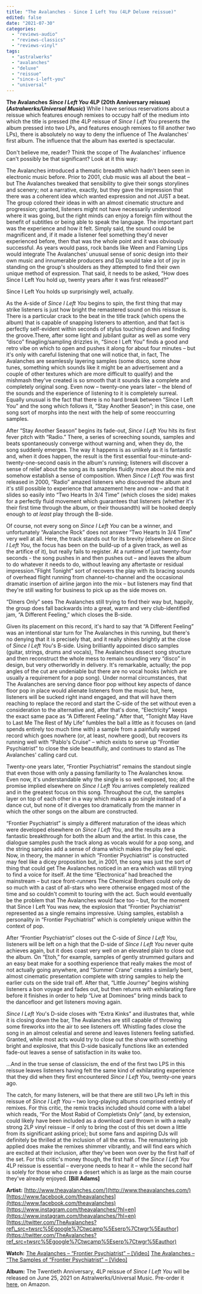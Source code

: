 ```yaml
---
title: "The Avalanches - Since I Left You (4LP Deluxe reissue)"
edited: false
date: "2021-07-30"
categories:
  - "reviews-audio"
  - "reviews-classics"
  - "reviews-vinyl"
tags:
  - "astralwerks"
  - "avalanches"
  - "deluxe"
  - "reissue"
  - "since-i-left-you"
  - "universal"
---
```


**The Avalanches** **_Since I Left You_ 4LP (20th Anniversary reissue)** **(_Astralwerks/Universal Music_)** While I have serious reservations about a reissue which features enough remixes to occupy half of the medium into which the title is pressed (the 4LP reissue of _Since I Left You_ presents the album pressed into two LPs, and features enough remixes to fill another two LPs), there is absolutely no way to deny the influence of The Avalanches' first album. The influence that the album has exerted is spectacular.

Don't believe me, reader? Think the scope of The Avalanches' influence can't possibly be that significant? Look at it this way:

The Avalanches introduced a thematic breadth which hadn't been seen in electronic music before. Prior to 2001, club music was all about the beat – but The Avalanches tweaked that sensibility to give their songs storylines and scenery; not a narrative, exactly, but they gave the impression that there was a coherent idea which wanted expression and not JUST a beat. The group colored their ideas in with an almost cinematic structure and progression; granted, listeners might not have necessarily understood where it was going, but the right minds can enjoy a foreign film without the benefit of subtitles or being able to speak the language. The important part was the experience and how it felt. Simply said, the sound could be magnificent and, if it made a listener feel something they'd never experienced before, then that was the whole point and it was obviously successful. As years would pass, rock bands like Ween and Flaming Lips would integrate The Avalanches' unusual sense of sonic design into their own music and innumerable producers and Djs would take a lot of joy in standing on the group's shoulders as they attempted to find their own unique method of expression. That said, it needs to be asked, “How does Since I Left You hold up, twenty years after it was first released?”

Since I Left You holds up surprisingly well, actually.

As the A-side of _Since I Left You_ begins to spin, the first thing that may strike listeners is just how bright the remastered sound on this reissue is. There is a particular crack to the beat in the title track (which opens the album) that is capable of snapping listeners to attention, and that fact is perfectly self-evident within seconds of stylus touching down and finding the groove.There, after some light and jubilant guitar as well as some very “disco” finagling/sampling drizzles in, “Since I Left You” finds a good and retro vibe on which to open and pushes it along for about four minutes – but it's only with careful listening that one will notice that, in fact, The Avalanches are seamlessly layering samples (some disco, some show tunes, something which sounds like it might be an advertisement and a couple of other textures which are more difficult to qualify) and the mishmash they've created is so smooth that it sounds like a complete and completely original song. Even now – twenty-one years later – the blend of the sounds and the experience of listening to it is completely surreal. Equally unusual is the fact that there is no hard break between “Since I Left You” and the song which follows it, “Stay Another Season”; in this case, one song sort of morphs into the next with the help of some reoccurring samples.

After “Stay Another Season” begins its fade-out, _Since I Left You_ hits its first fever pitch with “Radio.” There, a series of screeching sounds, samples and beats spontaneously converge without warning and, when they do, the song suddenly emerges. The way it happens is as unlikely as it is fantastic and, when it does happen, the result is the first essential four-minute-and-twenty-one-second oasis in the album's running; listeners will discover a sense of relief about the song as its samples fluidly move about the mix and somehow establish a sense of composition. When _Since I Left You_ was first released in 2000, “Radio” amazed listeners who discovered the album and it's still possible to experience that amazement here and now – and that it slides so easily into “Two Hearts In 3/4 Time” (which closes the side) makes for a perfectly fluid movement which guarantees that listeners (whether it's their first time through the album, or their thousandth) will be hooked deeply enough to _at least_ play through the B-side.

Of course, not every song on _Since I Left You_ can be a winner, and unfortunately “Avalanche Rock” does not answer “Two Hearts In 3/4 Time” very well at all. Here, the track stands out for its brevity (elsewhere on _Since I Left You_, the focus has been on the build-up of a given track, as well as the artifice of it), but really fails to register. At a runtime of just twenty-four seconds - the song pushes in and then pushes out – and leaves the album to do whatever it needs to do, without leaving any aftertaste or residual impression.”Flight Tonight” sort of recovers the play with its bracing sounds of overhead flight running from channel-to-channel and the occasional dramatic insertion of airline jargon into the mix – but listeners may find that they're still waiting for business to pick up as the side moves on.

“Diners Only” sees The Avalanches still trying to find their way but, happily, the group does fall backwards into a great, warm and very club-identified jam, “A Different Feeling,” which closes the B-side.

Given its placement on this record, it's hard to say that “A Different Feeling” was an intentional star turn for The Avalanches in this running, but there's no denying that it is precisely that, and it really shines brightly at the close of _Since I Left You_'s B-side. Using brilliantly appointed disco samples (guitar, strings, drums and vocals), The Avalanches dissect song structure and then reconstruct the whole mess to remain sounding very “disco” in design, but very otherworldly in delivery. It's remarkable, actually; the pop angles of the cut are undeniable but there are no vocal hooks (which are usually a requirement for a pop song). Under normal circumstances, that The Avalanches are serving dance floor pop without key aspects of dance floor pop in place would alienate listeners from the music but, here, listeners will be sucked right inand engaged, and that will have them reaching to replace the record and start the C-side of the set without even a consideration to the alternative and, after that's done, “Electricity” keeps the exact same pace as “A Different Feeling.” After that, “Tonight May Have to Last Me The Rest of My Life” fumbles the ball a little as it focuses on (and spends entirely too much time with) a sample from a painfully warped record which goes nowhere (or, at least, nowhere good), but recovers its running well with “Pablo's Cruise” – which exists to serve up “Frontier Psychiatrist” to close the side beautifully, and continues to stand as The Avalanches' calling card cut.

Twenty-one years later, “Frontier Psychiatrist” remains the standout single that even those with only a passing familiarity to The Avalanches know. Even now, it's understandable why the single is so well exposed, too; all the promise implied elsewhere on _Since I Left You_ arrives completely realized and in the greatest focus on this song. Throughout the cut, the samples layer on top of each other in a way which makes a po single instead of a dance cut, but none of it diverges too dramatically from the manner in which the other songs on the album are constructed.

“Frontier Psychiatrist” is simply a different maturation of the ideas which were developed elsewhere on _Since I Left You_, and the results are a fantastic breakthrough for both the album and the artist. In this case, the dialogue samples push the track along as vocals would for a pop song, and the string samples add a sense of drama which makes the play feel epic. Now, in theory, the manner in which “Frontier Psychiatrist” is constructed may feel like a dicey proposition but, in 2001, the song was just the sort of thing that could get The Avalanches noticed in an era which was still trying to find a voice for itself. At the time “Electronica” had breached the mainstream – but race front-runners The Chemical Brothers could only do so much with a cast of all-stars who were otherwise engaged most of the time and so couldn't commit to touring with the act. Such would eventually be the problem that The Avalanches would face too – but, for the moment that Since I Left You was new, the explosion that “Frontier Psychiatrist” represented as a single remains impressive. Using samples, establish a personality in “Frontier Psychiatrist” which is completely unique within the context of pop.

After “Frontier Psychiatrist” closes out the C-side of _Since I Left You_, listeners will be left on a high that the D-side of _Since I Left You_ never quite achieves again, but it does coast very well on an elevated plain to close out the album. On “Etoh,” for example, samples of gently strummed guitars and an easy beat make for a soothing experience that really makes the most of not actually going anywhere, and “Summer Crane” creates a similarly bent, almost cinematic presentation complete with string samples to help the earlier cuts on the side trail off. After that, “Little Journey” begins wishing listeners a bon voyage and fades out, but then returns with exhilarating flare before it finishes in order to help “Live at Dominoes” bring minds back to the dancefloor and get listeners moving again.

_Since I Left You_'s D-side closes with “Extra Kinks” and illustrates that, while it is closing down the bar, The Avalanches are still capable of throwing some fireworks into the air to see listeners off. Whistling fades close the song in an almost celestial and serene and leaves listeners feeling satisfied. Granted, while most acts would try to close out the show with something bright and explosive, that this D-side basically functions like an extended fade-out leaves a sense of satisfaction in its wake too.

...And in the true sense of classicism, the end of the first two LPS in this reissue leaves listeners having felt the same kind of exhilarating experience that they did when they first encountered _Since I Left You_, twenty-one years ago.

The catch, for many listeners, will be that there are still two LPs left in this reissue of _Since I Left You_ – two long-playing albums comprised entirely of remixes. For this critic, the remix tracks included should come with a label which reads, “For the Most Rabid of Completists Only” (and, by extension, could likely have been included as a download card thrown in with a really strong 2LP vinyl reissue – if only to bring the cost of this set down a little from its significant asking price); but some fans and aspiring DJs will definitely be thrilled at the inclusion of all the extras. The remastering job applied does make the remixes shimmer vibrantly, and will find ears which are excited at their inclusion, after they've been won over by the first half of the set. For this critic's money though, the first half of the _Since I Left You_ 4LP reissue is essential – everyone needs to hear it – while the second half is solely for those who crave a desert which is as large as the main course they've already enjoyed. **\[Bill Adams\]**

**Artist:** [http://www.theavalanches.com/](http://www.theavalanches.com/) [https://www.facebook.com/theavalanches](https://www.facebook.com/theavalanches) [https://www.instagram.com/theavalanches/?hl=en](https://www.instagram.com/theavalanches/?hl=en) [https://twitter.com/TheAvalanches?ref\_src=twsrc%5Egoogle%7Ctwcamp%5Eserp%7Ctwgr%5Eauthor](https://twitter.com/TheAvalanches?ref_src=twsrc%5Egoogle%7Ctwcamp%5Eserp%7Ctwgr%5Eauthor)

**Watch:** [The Avalanches – “Frontier Psychiatrist” – \[Video\]](https://www.youtube.com/watch?v=qLrnkK2YEcE) [The Avalanches – “The Samples of “Frontier Psychiatrist” – \[Video\]](https://www.youtube.com/watch?v=NpWjNuMGh8I)

**Album:** The Twentieth Anniversary, 4LP reissue of _Since I Left You_ will be released on June 25, 2021 on Astralwerks/Universal Music. Pre-order it [here](https://www.amazon.ca/Since-Left-Anniversary-Deluxe-Vinyl/dp/B091WCSTRM/ref=sr_1_1?crid=15T2JTY0OYGP3&dchild=1&keywords=the+avalanches+since+i+left+you+20th+anniversary&qid=1623883409&sprefix=The+Avalanches%2Caps%2C200&sr=8-1), on Amazon.
